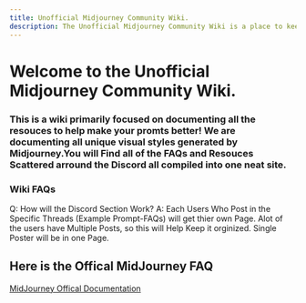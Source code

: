 ```yaml
---
title: Unofficial Midjourney Community Wiki.
description: The Unofficial Midjourney Community Wiki is a place to keep all information Centeralized!
---
```

# Welcome to the Unofficial Midjourney Community Wiki.

### This is a wiki primarily focused on documenting all the resouces to help make your promts better! We are documenting all unique visual styles generated by Midjourney.You will Find all of the FAQs and Resouces Scattered arround the Discord all compiled into one neat site. 

### Wiki FAQs 
Q: How will the Discord Section Work?
A: Each Users Who Post in the Specific Threads (Example Prompt-FAQs) will get thier own Page. Alot of the users have Multiple Posts, so this will Help Keep it orginized. Single Poster will be in one Page.


## Here is the Offical MidJourney FAQ


[MidJourney Offical Documentation](https://midjourney.gitbook.io/docs/)